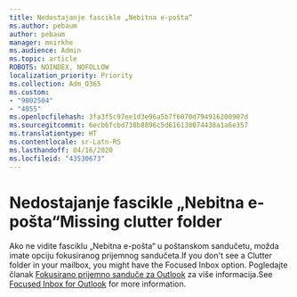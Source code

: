 ```yaml
---
title: Nedostajanje fascikle „Nebitna e-pošta“
ms.author: pebaum
author: pebaum
manager: mnirkhe
ms.audience: Admin
ms.topic: article
ROBOTS: NOINDEX, NOFOLLOW
localization_priority: Priority
ms.collection: Adm_O365
ms.custom:
- "9002504"
- "4855"
ms.openlocfilehash: 3fa3f5c97ee1d3e96a5b7f6070d794916200907d
ms.sourcegitcommit: 6ecb6fcbd738b8896c5d616130074438a1a6e357
ms.translationtype: HT
ms.contentlocale: sr-Latn-RS
ms.lasthandoff: 04/16/2020
ms.locfileid: "43530673"
---
```

# <a name="missing-clutter-folder"></a><span data-ttu-id="4b550-102">Nedostajanje fascikle „Nebitna e-pošta“</span><span class="sxs-lookup"><span data-stu-id="4b550-102">Missing clutter folder</span></span>

<span data-ttu-id="4b550-103">Ako ne vidite fasciklu „Nebitna e-pošta“ u poštanskom sandučetu, možda imate opciju fokusiranog prijemnog sandučeta.</span><span class="sxs-lookup"><span data-stu-id="4b550-103">If you don't see a Clutter folder in your mailbox, you might have the Focused Inbox option.</span></span> <span data-ttu-id="4b550-104">Pogledajte članak [Fokusirano prijemno sanduče za Outlook](https://support.office.com/article/focused-inbox-for-outlook-f445ad7f-02f4-4294-a82e-71d8964e3978) za više informacija.</span><span class="sxs-lookup"><span data-stu-id="4b550-104">See [Focused Inbox for Outlook](https://support.office.com/article/focused-inbox-for-outlook-f445ad7f-02f4-4294-a82e-71d8964e3978) for more information.</span></span>
